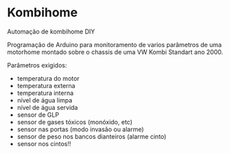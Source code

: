 # Kombihome
Automação de kombihome DIY

Programação de Arduino para monitoramento de varios parâmetros de uma motorhome montado sobre o chassis de uma VW Kombi Standart ano 2000.

Parâmetros exigidos:
- temperatura do motor
- temperatura externa
- temperatura interna
- nível de água limpa
- nível de água servida
- sensor de GLP
- sensor de gases tóxicos (monóxido, etc)
- sensor nas portas (modo invasão ou alarme)
- sensor de peso nos bancos dianteiros (alarme cinto)
- sensor nos cintos!!
